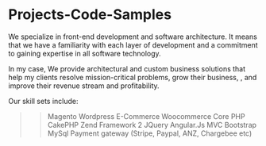 # Projects-Code-Samples

We specialize in front-end development and software architecture. It means that we have a familiarity with each layer of development and a commitment to gaining expertise in all software technology. 

In my case, We provide architectural and custom business solutions that help my clients resolve mission-critical problems, grow their business, , and improve their revenue stream and profitability. 


Our skill sets include: 

>> Magento
>> Wordpress
>> E-Commerce
>> Woocommerce
>> Core PHP
>> CakePHP
>> Zend Framework 2
>> JQuery
>> Angular.Js
>> MVC
>> Bootstrap
>> MySql
>> Payment gateway (Stripe, Paypal, ANZ, Chargebee etc)
